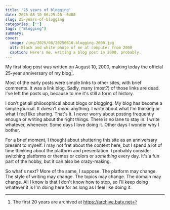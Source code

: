 ```yaml
---
title: '25 years of blogging'
date: 2025-08-10 06:25:26 -0400
slug: 25-years-of-blogging
categories: [""]
tags: ["Blogging"]
summary: 
cover: 
  image: /img/2025/08/20250810-blogging-2000.jpg
  alt: Black and white photo of me at computer from 2000
  caption: Here's me, writing a blog post in 2000, probably.
---
```


My first blog post was written on August 10, 2000, making today the official 25-year anniversary of my blog[^1].

Most of the early posts were simple links to other sites, with brief comments. It was a link blog. Sadly, many (most?) of those links are dead. I've left the posts up, because to me it's still a form of history.

I don't get all philosophical about blogs or blogging. My blog has become a simple journal. It doesn't _mean_ anything. I write about what I'm thinking or what I feel like sharing. That's it. I never worry about posting frequently enough or writing about the right things. There is no lane to stay in. I write whatever, whenever. Some days I love doing it. Other days I wonder why I bother.

For a brief moment, I thought about shuttering this site as an anniversary present to myself. I may not fret about the content here, but I spend a lot of time thinking about the platform and presentation. I probably consider switching platforms or themes or colors or _something_ every day. It's a fun part of the hobby, but it can also be crazy-making. 

So what's next? More of the same, I suppose. The platform may change. The style of writing may change. The topics may change. The domain may change. All I know is that I don't know how to stop, so I'll keep doing whatever it is I'm doing here for as long as I feel like doing it.


[^1]: The first 20 years are archived at https://archive.baty.net
